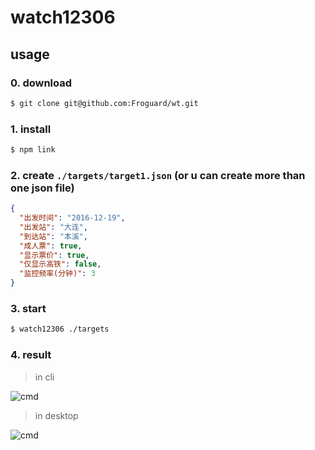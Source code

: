 # watch12306

## usage

### 0. download

```bash
$ git clone git@github.com:Froguard/wt.git
```

### 1. install

```bash
$ npm link
```

### 2. create ```./targets/target1.json``` (or u can create more than one json file)

```json
{
  "出发时间": "2016-12-19",
  "出发站": "大连",
  "到达站": "本溪",
  "成人票": true,
  "显示票价": true,
  "仅显示高铁": false,
  "监控频率(分钟)": 3
}
```

### 3. start

```bash
$ watch12306 ./targets
```

### 4. result

> in cli

![cmd](https://raw.githubusercontent.com/Froguard/wt/master/img/demo.png)

> in desktop

![cmd](https://raw.githubusercontent.com/Froguard/wt/master/img/tip.png)